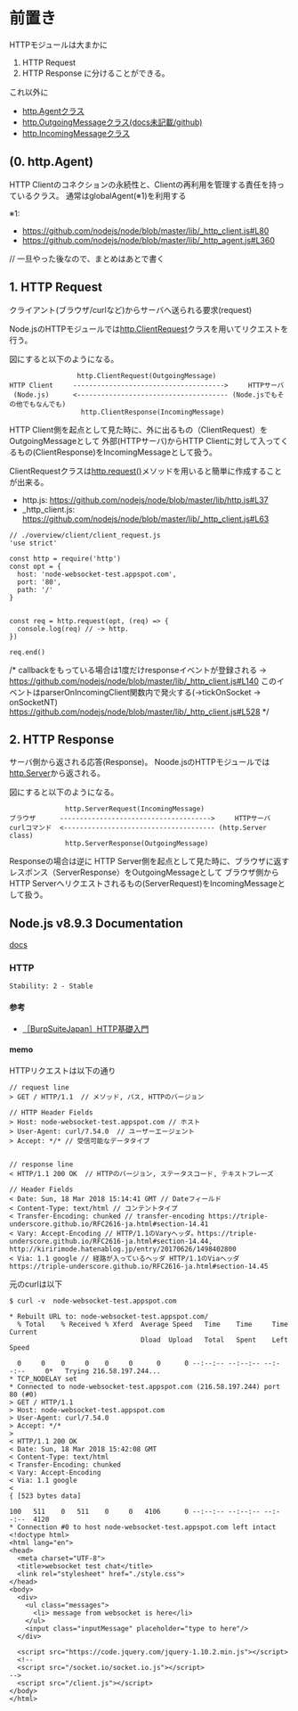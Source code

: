 # 前置き

HTTPモジュールは大まかに
1. HTTP Request
2. HTTP Response
に分けることができる。

これ以外に
- [http.Agentクラス](https://nodejs.org/dist/latest-v8.x/docs/api/http.html#http_class_http_agent)
- [http.OutgoingMessageクラス(docs未記載/github)](https://github.com/nodejs/node/blob/master/lib/_http_outgoing.js)
- [http.IncomingMessageクラス](https://nodejs.org/dist/latest-v8.x/docs/api/http.html#http_class_http_incomingmessage)


## (0. http.Agent)

HTTP Clientのコネクションの永続性と、Clientの再利用を管理する責任を持っているクラス。
通常はglobalAgent(※1)を利用する

※1:
- https://github.com/nodejs/node/blob/master/lib/_http_client.js#L80
- https://github.com/nodejs/node/blob/master/lib/_http_agent.js#L360

// 一旦やった後なので、まとめはあとで書く


## 1. HTTP Request

クライアント(ブラウザ/curlなど)からサーバへ送られる要求(request)

Node.jsのHTTPモジュールでは[http.ClientRequest](https://nodejs.org/dist/latest-v8.x/docs/api/http.html#http_class_http_clientrequest)クラスを用いてリクエストを行う。

図にすると以下のようになる。

```
                 http.ClientRequest(OutgoingMessage)
HTTP Client     -------------------------------------->     HTTPサーバ
 (Node.js)      <-------------------------------------- (Node.jsでもその他でもなんでも)
                  http.ClientResponse(IncomingMessage)
```

HTTP Client側を起点として見た時に、外に出るもの（ClientRequest）をOutgoingMessageとして
外部(HTTPサーバ)からHTTP Clientに対して入ってくるもの(ClientResponse)をIncomingMessageとして扱う。


ClientRequestクラスは[http.request()](https://nodejs.org/dist/latest-v8.x/docs/api/http.html#http_http_request_options_callback)メソッドを用いると簡単に作成することが出来る。

- http.js: https://github.com/nodejs/node/blob/master/lib/http.js#L37
- _http_client.js: https://github.com/nodejs/node/blob/master/lib/_http_client.js#L63


```
// ./overview/client/client_request.js
'use strict'

const http = require('http')
const opt = {
  host: 'node-websocket-test.appspot.com',
  port: '80',
  path: '/'
}


const req = http.request(opt, (req) => {
  console.log(req) // -> http.
})

req.end()

```


/*
 callbackをもっている場合は1度だけresponseイベントが登録される
 -> https://github.com/nodejs/node/blob/master/lib/_http_client.js#L140
 このイベントはparserOnIncomingClient関数内で発火する(->tickOnSocket -> onSocketNT)
 https://github.com/nodejs/node/blob/master/lib/_http_client.js#L528
 */


## 2. HTTP Response


サーバ側から返される応答(Response)。
Noode.jsのHTTPモジュールでは[http.Server](https://nodejs.org/dist/latest-v8.x/docs/api/http.html#http_class_http_server)から返される。

図にすると以下のようになる。
```
              http.ServerRequest(IncomingMessage)
ブラウザ      -------------------------------------->     HTTPサーバ
curlコマンド  <-------------------------------------- (http.Server class)
              http.ServerResponse(OutgoingMessage)
```

Responseの場合は逆に
HTTP Server側を起点として見た時に、ブラウザに返すレスポンス（ServerResponse）をOutgoingMessageとして
ブラウザ側からHTTP Serverへリクエストされるもの(ServerRequest)をIncomingMessageとして扱う。






## Node.js v8.9.3 Documentation

[docs](https://nodejs.org/dist/latest-v8.x/docs/api/http.html)

### HTTP
`Stability: 2 - Stable`





#### 参考

- [［BurpSuiteJapan］HTTP基礎入門](https://www.slideshare.net/BurpSuiteJapanUserGr/burpsuitejapanhttp)



#### memo

HTTPリクエストは以下の通り

```
// request line
> GET / HTTP/1.1  // メソッド, パス, HTTPのバージョン

// HTTP Header Fields
> Host: node-websocket-test.appspot.com // ホスト
> User-Agent: curl/7.54.0  // ユーザーエージェント
> Accept: */* // 受信可能なデータタイプ


// response line
< HTTP/1.1 200 OK  // HTTPのバージョン, ステータスコード, テキストフレーズ

// Header Fields
< Date: Sun, 18 Mar 2018 15:14:41 GMT // Dateフィールド
< Content-Type: text/html // コンテントタイプ
< Transfer-Encoding: chunked // transfer-encoding https://triple-underscore.github.io/RFC2616-ja.html#section-14.41
< Vary: Accept-Encoding // HTTP/1.1のVaryヘッダ。https://triple-underscore.github.io/RFC2616-ja.html#section-14.44, http://kiririmode.hatenablog.jp/entry/20170626/1498402800
< Via: 1.1 google // 経路が入っているヘッダ HTTP/1.1のViaヘッダ  https://triple-underscore.github.io/RFC2616-ja.html#section-14.45
```


元のcurlは以下

```
$ curl -v  node-websocket-test.appspot.com

* Rebuilt URL to: node-websocket-test.appspot.com/
  % Total    % Received % Xferd  Average Speed   Time    Time     Time  Current
                                 Dload  Upload   Total   Spent    Left  Speed

  0     0    0     0    0     0      0      0 --:--:-- --:--:-- --:--:--     0*   Trying 216.58.197.244...
* TCP_NODELAY set
* Connected to node-websocket-test.appspot.com (216.58.197.244) port 80 (#0)
> GET / HTTP/1.1
> Host: node-websocket-test.appspot.com
> User-Agent: curl/7.54.0
> Accept: */*
>
< HTTP/1.1 200 OK
< Date: Sun, 18 Mar 2018 15:42:08 GMT
< Content-Type: text/html
< Transfer-Encoding: chunked
< Vary: Accept-Encoding
< Via: 1.1 google
<
{ [523 bytes data]

100   511    0   511    0     0   4106      0 --:--:-- --:--:-- --:--:--  4120
* Connection #0 to host node-websocket-test.appspot.com left intact
<!doctype html>
<html lang="en">
<head>
  <meta charset="UTF-8">
  <title>websocket test chat</title>
  <link rel="stylesheet" href="./style.css">
</head>
<body>
  <div>
    <ul class="messages">
      <li> message from websocket is here</li>
    </ul>
    <input class="inputMessage" placeholder="type to here"/>
  </div>

  <script src="https://code.jquery.com/jquery-1.10.2.min.js"></script>
  <!--
  <script src="/socket.io/socket.io.js"></script>
-->
  <script src="/client.js"></script>
</body>
</html>

```
